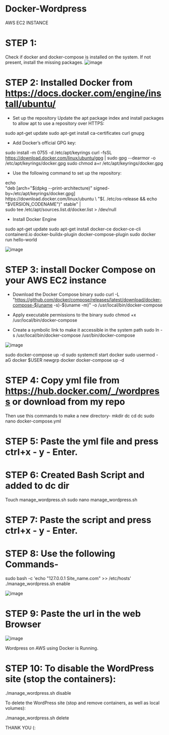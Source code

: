# Docker-Wordpress
AWS EC2 INSTANCE 

# STEP 1:
Check if docker and docker-compose is installed on the system. If not present, install the missing packages.
![image](https://github.com/Chinay77/Docker-Wordpress/assets/105514247/fbf75d79-4870-4d29-b693-0bfa3bee7357)

# STEP 2: Installed Docker from https://docs.docker.com/engine/install/ubuntu/

* Set up the repository
Update the apt package index and install packages to allow apt to use a repository over HTTPS:

 sudo apt-get update
 sudo apt-get install ca-certificates curl gnupg
 
* Add Docker’s official GPG key:

 sudo install -m 0755 -d /etc/apt/keyrings
 curl -fsSL https://download.docker.com/linux/ubuntu/gpg | sudo gpg --dearmor -o /etc/apt/keyrings/docker.gpg
 sudo chmod a+r /etc/apt/keyrings/docker.gpg
 
* Use the following command to set up the repository:

 echo \
  "deb [arch="$(dpkg --print-architecture)" signed-by=/etc/apt/keyrings/docker.gpg] https://download.docker.com/linux/ubuntu \
  "$(. /etc/os-release && echo "$VERSION_CODENAME")" stable" | \
  sudo tee /etc/apt/sources.list.d/docker.list > /dev/null

*  Install Docker Engine
  
sudo apt-get update 
sudo apt-get install docker-ce docker-ce-cli containerd.io docker-buildx-plugin docker-compose-plugin
sudo docker run hello-world

![image](https://github.com/Chinay77/Docker-Wordpress/assets/105514247/574a2df7-1f70-4d11-986c-f16c71515e47)

# STEP 3: install Docker Compose on your AWS EC2 instance

* Download the Docker Compose binary
sudo curl -L "https://github.com/docker/compose/releases/latest/download/docker-compose-$(uname -s)-$(uname -m)" -o /usr/local/bin/docker-compose

* Apply executable permissions to the binary
sudo chmod +x /usr/local/bin/docker-compose

* Create a symbolic link to make it accessible in the system path
sudo ln -s /usr/local/bin/docker-compose /usr/bin/docker-compose

![image](https://github.com/Chinay77/Docker-Wordpress/assets/105514247/3d6e802f-73a0-4f8d-be8f-7160b6b5a48e)


sudo docker-compose up -d
sudo systemctl start docker
sudo usermod -aG docker $USER
newgrp docker
docker-compose up -d

# STEP 4: Copy yml file from https://hub.docker.com/_/wordpress or download from my repo 

Then use this commands to make a new directory-
mkdir dc
cd dc
sudo nano docker-compose.yml

# STEP 5: Paste the yml file and press ctrl+x - y - Enter.

# STEP 6: Created Bash Script and added to dc dir

Touch manage_wordpress.sh
sudo nano manage_wordpress.sh

# STEP 7: Paste the script and press ctrl+x - y - Enter.

# STEP 8: Use the following Commands-

sudo bash -c 'echo "127.0.0.1 Site_name.com" >> /etc/hosts'
./manage_wordpress.sh enable

![image](https://github.com/Chinay77/Docker-Wordpress/assets/105514247/5e4092b8-c853-4d36-b4a5-5683a3f34989)

# STEP 9: Paste the url in the web Browser 

![image](https://github.com/Chinay77/Docker-Wordpress/assets/105514247/22d79536-a34d-4611-96de-22d425069dd4)

Wordpress on AWS using Docker is Running.

# STEP 10: To disable the WordPress site (stop the containers):

./manage_wordpress.sh disable

To delete the WordPress site (stop and remove containers, as well as local volumes):

./manage_wordpress.sh delete


THANK YOU (:




